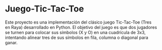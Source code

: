 # Juego-Tic-Tac-Toe
Este proyecto es una implementación del clásico juego Tic-Tac-Toe (Tres en Raya) desarrollado en Python. El objetivo del juego es que dos jugadores se turnen para colocar sus símbolos (X y O) en una cuadrícula de 3x3, intentando alinear tres de sus símbolos en fila, columna o diagonal para ganar.
